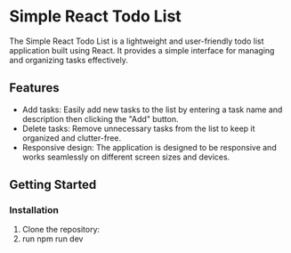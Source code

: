 # Simple React Todo List

The Simple React Todo List is a lightweight and user-friendly todo list application built using React. It provides a simple interface for managing and organizing tasks effectively.

## Features

- Add tasks: Easily add new tasks to the list by entering a task name and description then clicking the "Add" button.
- Delete tasks: Remove unnecessary tasks from the list to keep it organized and clutter-free.
- Responsive design: The application is designed to be responsive and works seamlessly on different screen sizes and devices.

## Getting Started

### Installation

1. Clone the repository:
2. run npm run dev

